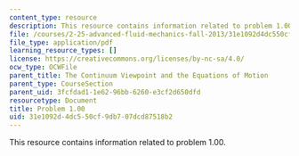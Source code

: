 ```yaml
---
content_type: resource
description: This resource contains information related to problem 1.00.
file: /courses/2-25-advanced-fluid-mechanics-fall-2013/31e1092d4dc550cf9db707dcd87518b2_MIT2_25F13_Problem_1.00.pdf
file_type: application/pdf
learning_resource_types: []
license: https://creativecommons.org/licenses/by-nc-sa/4.0/
ocw_type: OCWFile
parent_title: The Continuum Viewpoint and the Equations of Motion
parent_type: CourseSection
parent_uid: 3fcfdad1-1e62-96bb-6260-e3cf2d650dfd
resourcetype: Document
title: Problem 1.00
uid: 31e1092d-4dc5-50cf-9db7-07dcd87518b2
---
```

This resource contains information related to problem 1.00.